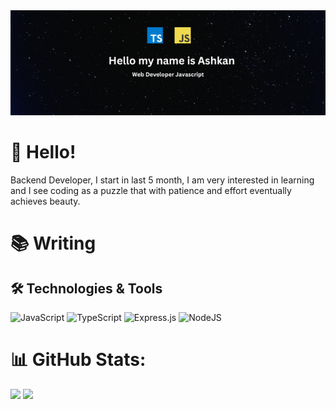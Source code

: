 <img src="./Ashkan.png" width="1000">   


# 👋 Hello!

Backend Developer, I start in last 5 month, I am very interested in learning and I see coding as a puzzle that with patience and effort eventually achieves beauty.


# 📚 Writing


## 🛠️ Technologies & Tools

![JavaScript](https://img.shields.io/badge/javascript-%23323330.svg?style=for-the-badge&logo=javascript&logoColor=%23F7DF1E) ![TypeScript](https://img.shields.io/badge/typescript-%23007ACC.svg?style=for-the-badge&logo=typescript&logoColor=white) ![Express.js](https://img.shields.io/badge/express.js-%23404d59.svg?style=for-the-badge&logo=express&logoColor=%2361DAFB) ![NodeJS](https://img.shields.io/badge/node.js-6DA55F?style=for-the-badge&logo=node.js&logoColor=white)
# 📊 GitHub Stats:
![](https://github-readme-stats.vercel.app/api?username=AshkanHagh&theme=dark&hide_border=false&include_all_commits=false&count_private=false)  ![](https://github-readme-stats.vercel.app/api/top-langs/?username=AshkanHagh&theme=dark&hide_border=false&include_all_commits=true&count_private=true&layout=compact)